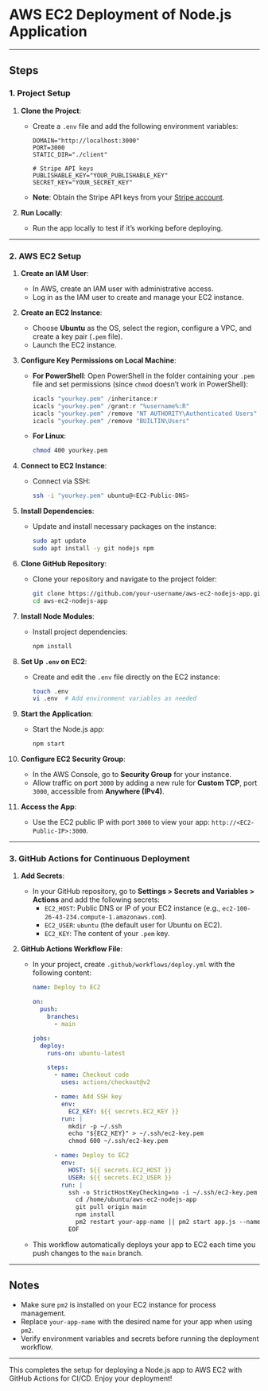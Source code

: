 # AWS EC2 Deployment of Node.js Application

---

## Steps

### 1. Project Setup

1. **Clone the Project**:
   - Create a `.env` file and add the following environment variables:
     ```env
     DOMAIN="http://localhost:3000"
     PORT=3000
     STATIC_DIR="./client"

     # Stripe API keys
     PUBLISHABLE_KEY="YOUR_PUBLISHABLE_KEY"
     SECRET_KEY="YOUR_SECRET_KEY"
     ```
   - **Note**: Obtain the Stripe API keys from your [Stripe account](https://stripe.com).

2. **Run Locally**:
   - Run the app locally to test if it’s working before deploying.

---

### 2. AWS EC2 Setup

1. **Create an IAM User**:
   - In AWS, create an IAM user with administrative access.
   - Log in as the IAM user to create and manage your EC2 instance.

2. **Create an EC2 Instance**:
   - Choose **Ubuntu** as the OS, select the region, configure a VPC, and create a key pair (`.pem` file).
   - Launch the EC2 instance.

3. **Configure Key Permissions on Local Machine**:
   - **For PowerShell**: Open PowerShell in the folder containing your `.pem` file and set permissions (since `chmod` doesn’t work in PowerShell):
     ```powershell
     icacls "yourkey.pem" /inheritance:r
     icacls "yourkey.pem" /grant:r "%username%:R"
     icacls "yourkey.pem" /remove "NT AUTHORITY\Authenticated Users"
     icacls "yourkey.pem" /remove "BUILTIN\Users"
     ```
   - **For Linux**:
     ```bash
     chmod 400 yourkey.pem
     ```

4. **Connect to EC2 Instance**:
   - Connect via SSH:
     ```bash
     ssh -i "yourkey.pem" ubuntu@<EC2-Public-DNS>
     ```

5. **Install Dependencies**:
   - Update and install necessary packages on the instance:
     ```bash
     sudo apt update
     sudo apt install -y git nodejs npm
     ```

6. **Clone GitHub Repository**:
   - Clone your repository and navigate to the project folder:
     ```bash
     git clone https://github.com/your-username/aws-ec2-nodejs-app.git
     cd aws-ec2-nodejs-app
     ```

7. **Install Node Modules**:
   - Install project dependencies:
     ```bash
     npm install
     ```

8. **Set Up `.env` on EC2**:
   - Create and edit the `.env` file directly on the EC2 instance:
     ```bash
     touch .env
     vi .env  # Add environment variables as needed
     ```

9. **Start the Application**:
   - Start the Node.js app:
     ```bash
     npm start
     ```

10. **Configure EC2 Security Group**:
    - In the AWS Console, go to **Security Group** for your instance.
    - Allow traffic on port `3000` by adding a new rule for **Custom TCP**, port `3000`, accessible from **Anywhere (IPv4)**.

11. **Access the App**:
    - Use the EC2 public IP with port `3000` to view your app: `http://<EC2-Public-IP>:3000`.

---

### 3. GitHub Actions for Continuous Deployment

1. **Add Secrets**:
   - In your GitHub repository, go to **Settings > Secrets and Variables > Actions** and add the following secrets:
     - `EC2_HOST`: Public DNS or IP of your EC2 instance (e.g., `ec2-100-26-43-234.compute-1.amazonaws.com`).
     - `EC2_USER`: `ubuntu` (the default user for Ubuntu on EC2).
     - `EC2_KEY`: The content of your `.pem` key.

2. **GitHub Actions Workflow File**:
   - In your project, create `.github/workflows/deploy.yml` with the following content:
     ```yaml
     name: Deploy to EC2

     on:
       push:
         branches:
           - main

     jobs:
       deploy:
         runs-on: ubuntu-latest

         steps:
           - name: Checkout code
             uses: actions/checkout@v2

           - name: Add SSH key
             env:
               EC2_KEY: ${{ secrets.EC2_KEY }}
             run: |
               mkdir -p ~/.ssh
               echo "${EC2_KEY}" > ~/.ssh/ec2-key.pem
               chmod 600 ~/.ssh/ec2-key.pem

           - name: Deploy to EC2
             env:
               HOST: ${{ secrets.EC2_HOST }}
               USER: ${{ secrets.EC2_USER }}
             run: |
               ssh -o StrictHostKeyChecking=no -i ~/.ssh/ec2-key.pem $USER@$HOST << 'EOF'
                 cd /home/ubuntu/aws-ec2-nodejs-app
                 git pull origin main
                 npm install
                 pm2 restart your-app-name || pm2 start app.js --name your-app-name
               EOF
     ```
   - This workflow automatically deploys your app to EC2 each time you push changes to the `main` branch.

---

## Notes

- Make sure `pm2` is installed on your EC2 instance for process management.
- Replace `your-app-name` with the desired name for your app when using `pm2`.
- Verify environment variables and secrets before running the deployment workflow.

--- 

This completes the setup for deploying a Node.js app to AWS EC2 with GitHub Actions for CI/CD. Enjoy your deployment!
